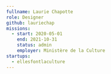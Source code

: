 ```yaml
---
fullname: Laurie Chapotte
role: Designer 
github: lauriechap
missions:
  - start: 2020-05-01
    end: 2021-10-31
    status: admin
    employer: Ministère de la Culture
startups:
  - ellesfontlaculture
---
```



